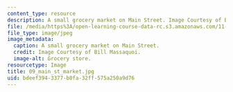 ```yaml
---
content_type: resource
description: A small grocery market on Main Street. Image Courtesy of Bill Massaquoi.
file: /media/https%3A/open-learning-course-data-rc.s3.amazonaws.com/11-945-springfield-studio-fall-2005/bdeef3943377b0fa32ff575a250a9d76_09_main_st_market.jpg
file_type: image/jpeg
image_metadata:
  caption: A small grocery market on Main Street.
  credit: Image Courtesy of Bill Massaquoi.
  image-alt: Grocery store.
resourcetype: Image
title: 09_main_st_market.jpg
uid: bdeef394-3377-b0fa-32ff-575a250a9d76
---
```

